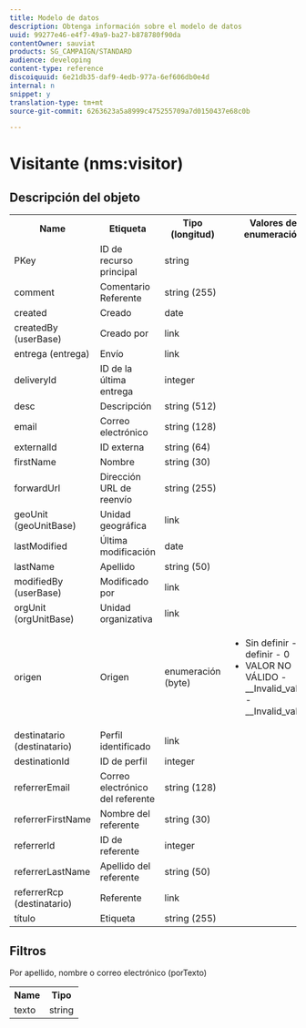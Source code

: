 ```yaml
---
title: Modelo de datos
description: Obtenga información sobre el modelo de datos
uuid: 99277e46-e4f7-49a9-ba27-b878780f90da
contentOwner: sauviat
products: SG_CAMPAIGN/STANDARD
audience: developing
content-type: reference
discoiquuid: 6e21db35-daf9-4edb-977a-6ef606db0e4d
internal: n
snippet: y
translation-type: tm+mt
source-git-commit: 6263623a5a8999c475255709a7d0150437e68c0b

---
```



# Visitante (nms:visitor)

## Descripción del objeto

<table>
    <tr>
        <th>Name</th>
        <th>Etiqueta</th>
        <th>Tipo (longitud)</th>
        <th>Valores de enumeración</th>
    </tr>
    <tr>
        <td>PKey</td>
        <td>ID de recurso principal</td>
        <td>string </td>
        <td> </td>
    </tr>
    <tr>
        <td>comment</td>
        <td>Comentario Referente</td>
        <td>string (255)</td>
        <td> </td>
    </tr>
    <tr>
        <td>created</td>
        <td>Creado</td>
        <td>date </td>
        <td> </td>
    </tr>
    <tr>
        <td>createdBy (userBase)</td>
        <td>Creado por</td>
        <td>link </td>
        <td> </td>
    </tr>
    <tr>
        <td>entrega (entrega)</td>
        <td>Envío</td>
        <td>link </td>
        <td> </td>
    </tr>
    <tr>
        <td>deliveryId</td>
        <td>ID de la última entrega</td>
        <td>integer </td>
        <td> </td>
    </tr>
    <tr>
        <td>desc</td>
        <td>Descripción</td>
        <td>string (512)</td>
        <td> </td>
    </tr>
    <tr>
        <td>email</td>
        <td>Correo electrónico</td>
        <td>string (128)</td>
        <td> </td>
    </tr>
    <tr>
        <td>externalId</td>
        <td>ID externa</td>
        <td>string (64)</td>
        <td> </td>
    </tr>
    <tr>
        <td>firstName</td>
        <td>Nombre</td>
        <td>string (30)</td>
        <td> </td>
    </tr>
    <tr>
        <td>forwardUrl</td>
        <td>Dirección URL de reenvío</td>
        <td>string (255)</td>
        <td> </td>
    </tr>
    <tr>
        <td>geoUnit (geoUnitBase)</td>
        <td>Unidad geográfica</td>
        <td>link </td>
        <td> </td>
    </tr>
    <tr>
        <td>lastModified</td>
        <td>Última modificación</td>
        <td>date </td>
        <td> </td>
    </tr>
    <tr>
        <td>lastName</td>
        <td>Apellido</td>
        <td>string (50)</td>
        <td> </td>
    </tr>
    <tr>
        <td>modifiedBy (userBase)</td>
        <td>Modificado por</td>
        <td>link </td>
        <td> </td>
    </tr>
    <tr>
        <td>orgUnit (orgUnitBase)</td>
        <td>Unidad organizativa</td>
        <td>link </td>
        <td> </td>
    </tr>
    <tr>
        <td>origen</td>
        <td>Origen</td>
        <td>enumeración (byte) </td>
        <td>
            <ul>
            <li>Sin definir - sin definir - 0</li>
            <li>VALOR NO VÁLIDO - __Invalid_value_ - __Invalid_value__</li>
            </ul>
        </td>
    </tr>
    <tr>
        <td>destinatario (destinatario)</td>
        <td>Perfil identificado</td>
        <td>link </td>
        <td> </td>
    </tr>
    <tr>
        <td>destinationId</td>
        <td>ID de perfil</td>
        <td>integer </td>
        <td> </td>
    </tr>
    <tr>
        <td>referrerEmail</td>
        <td>Correo electrónico del referente</td>
        <td>string (128)</td>
        <td> </td>
    </tr>
    <tr>
        <td>referrerFirstName</td>
        <td>Nombre del referente</td>
        <td>string (30)</td>
        <td> </td>
    </tr>
    <tr>
        <td>referrerId</td>
        <td>ID de referente</td>
        <td>integer </td>
        <td> </td>
    </tr>
    <tr>
        <td>referrerLastName</td>
        <td>Apellido del referente</td>
        <td>string (50)</td>
        <td> </td>
    </tr>
    <tr>
        <td>referrerRcp (destinatario)</td>
        <td>Referente</td>
        <td>link </td>
        <td> </td>
    </tr>
    <tr>
        <td>título</td>
        <td>Etiqueta</td>
        <td>string (255)</td>
        <td> </td>
    </tr>
</table>

## Filtros

Por apellido, nombre o correo electrónico (porTexto)</p>

<table>
        <tr>
        <th>Name</th>
        <th>Tipo</th>
        </tr>
        <tr>
        <td>texto</td>
        <td>string</td>
        </tr>
    </table>